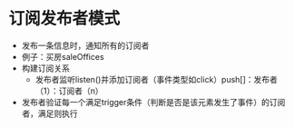 # 订阅发布者模式
- 发布一条信息时，通知所有的订阅者
- 例子：买房saleOffices
- 构建订阅关系
  - 发布者监听listen()并添加订阅者（事件类型如click）push[]：发布者（1）：订阅者（n）
- 发布者验证每一个满足trigger条件（判断是否是该元素发生了事件）的订阅者，满足则执行